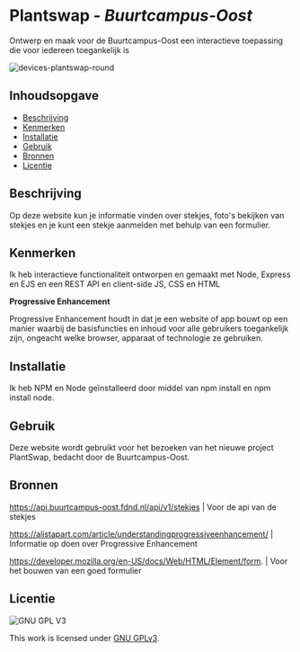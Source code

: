 # Plantswap - _Buurtcampus-Oost_

Ontwerp en maak voor de Buurtcampus-Oost een interactieve toepassing die voor iedereen toegankelijk is

![devices-plantswap-round](https://user-images.githubusercontent.com/112861375/230187328-dd06ff5e-4da1-45c0-a1b5-a91bcf2c52ca.png)


## Inhoudsopgave

- [Beschrijving](#beschrijving)
- [Kenmerken](#kenmerken)
- [Installatie](#installatie)
- [Gebruik](#gebruik)
- [Bronnen](#bronnen)
- [Licentie](#licentie)

## Beschrijving

Op deze website kun je informatie vinden over stekjes, foto's bekijken van stekjes en je kunt een stekje aanmelden met behulp van een formulier. 

## Kenmerken
Ik heb interactieve functionaliteit ontworpen en gemaakt met Node, Express en EJS en een REST API en client-side JS, CSS en HTML

**Progressive Enhancement**

Progressive Enhancement houdt in dat je een website of app bouwt op een manier waarbij de basisfuncties en inhoud voor alle gebruikers toegankelijk zijn, ongeacht welke browser, apparaat of technologie ze gebruiken.

## Installatie

Ik heb NPM en Node geïnstalleerd door middel van npm install en npm install node.

## Gebruik

Deze website wordt gebruikt voor het bezoeken van het nieuwe project PlantSwap, bedacht door de Buurtcampus-Oost.

## Bronnen

https://api.buurtcampus-oost.fdnd.nl/api/v1/stekjes | Voor de api van de stekjes

https://alistapart.com/article/understandingprogressiveenhancement/ | Informatie op doen over Progressive Enhancement

https://developer.mozilla.org/en-US/docs/Web/HTML/Element/form. | Voor het bouwen van een goed formulier

## Licentie

![GNU GPL V3](https://www.gnu.org/graphics/gplv3-127x51.png)

This work is licensed under [GNU GPLv3](./LICENSE).
